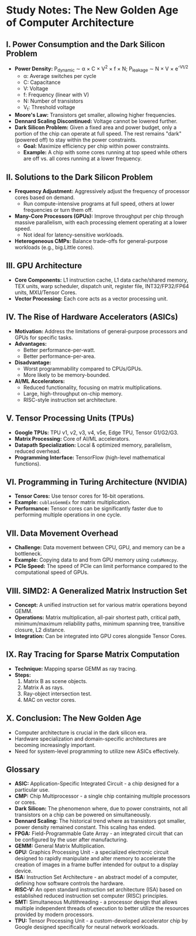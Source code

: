 # Study Notes: The New Golden Age of Computer Architecture

## I. Power Consumption and the Dark Silicon Problem

*   **Power Density:**  P<sub>dynamic</sub> ∼ α × C × V<sup>2</sup> × f × N; P<sub>leakage</sub> ∼ N × V × e<sup>-Vt/2</sup>
    *   α: Average switches per cycle
    *   C: Capacitance
    *   V: Voltage
    *   f: Frequency (linear with V)
    *   N: Number of transistors
    *   V<sub>t</sub>: Threshold voltage
*   **Moore's Law:** Transistors get smaller, allowing higher frequencies.
*   **Dennard Scaling Discontinued:** Voltage cannot be lowered further.
*   **Dark Silicon Problem:** Given a fixed area and power budget, only a portion of the chip can operate at full speed. The rest remains "dark" (powered off) to stay within the power constraints.
    *   **Goal:** Maximize efficiency per chip within power constraints.
    *   **Example:**  A chip with some cores running at top speed while others are off vs. all cores running at a lower frequency.

## II. Solutions to the Dark Silicon Problem

*   **Frequency Adjustment:** Aggressively adjust the frequency of processor cores based on demand.
    *   Run compute-intensive programs at full speed, others at lower frequencies or turn them off.
*   **Many-Core Processors (GPUs):** Improve throughput per chip through massive parallelism, with each processing element operating at a lower speed.
    *   Not ideal for latency-sensitive workloads.
*   **Heterogeneous CMPs:** Balance trade-offs for general-purpose workloads (e.g., big.Little cores).

## III. GPU Architecture

*   **Core Components:** L1 instruction cache, L1 data cache/shared memory, TEX units, warp scheduler, dispatch unit, register file, INT32/FP32/FP64 units, MXU/Tensor Cores.
*   **Vector Processing:** Each core acts as a vector processing unit.

## IV. The Rise of Hardware Accelerators (ASICs)

*   **Motivation:** Address the limitations of general-purpose processors and GPUs for specific tasks.
*   **Advantages:**
    *   Better performance-per-watt.
    *   Better performance-per-area.
*   **Disadvantage:**
    *   Worst programmability compared to CPUs/GPUs.
    *   More likely to be memory-bounded.
*   **AI/ML Accelerators:**
    *   Reduced functionality, focusing on matrix multiplications.
    *   Large, high-throughput on-chip memory.
    *   RISC-style instruction set architecture.

## V. Tensor Processing Units (TPUs)

*   **Google TPUs:** TPU v1, v2, v3, v4, v5e, Edge TPU, Tensor G1/G2/G3.
*   **Matrix Processing:** Core of AI/ML accelerators.
*   **Datapath Specialization:** Local & optimized memory, parallelism, reduced overhead.
*   **Programming Interface:** TensorFlow (high-level mathematical functions).

## VI. Programming in Turing Architecture (NVIDIA)

*   **Tensor Cores:** Use tensor cores for 16-bit operations.
*   **Example:** `cublasGemmEx` for matrix multiplication.
*   **Performance:** Tensor cores can be significantly faster due to performing multiple operations in one cycle.

## VII. Data Movement Overhead

*   **Challenge:** Data movement between CPU, GPU, and memory can be a bottleneck.
*   **Example:** Copying data to and from GPU memory using `cudaMemcpy`.
*   **PCIe Speed:**  The speed of PCIe can limit performance compared to the computational speed of GPUs.

## VIII. SIMD2: A Generalized Matrix Instruction Set

*   **Concept:**  A unified instruction set for various matrix operations beyond GEMM.
*   **Operations:** Matrix multiplication, all-pair shortest path, critical path, minimum/maximum reliability paths, minimum spanning tree, transitive closure, L2 distance.
*   **Integration:** Can be integrated into GPU cores alongside Tensor Cores.

## IX. Ray Tracing for Sparse Matrix Computation

*   **Technique:** Mapping sparse GEMM as ray tracing.
*   **Steps:**
    1.  Matrix B as scene objects.
    2.  Matrix A as rays.
    3.  Ray-object intersection test.
    4.  MAC on vector cores.

## X. Conclusion: The New Golden Age

*   Computer architecture is crucial in the dark silicon era.
*   Hardware specialization and domain-specific architectures are becoming increasingly important.
*   Need for system-level programming to utilize new ASICs effectively.

## Glossary

*   **ASIC:** Application-Specific Integrated Circuit - a chip designed for a particular use.
*   **CMP:** Chip Multiprocessor - a single chip containing multiple processors or cores.
*   **Dark Silicon:** The phenomenon where, due to power constraints, not all transistors on a chip can be powered on simultaneously.
*   **Dennard Scaling:** The historical trend where as transistors got smaller, power density remained constant. This scaling has ended.
*   **FPGA:** Field-Programmable Gate Array - an integrated circuit that can be configured by the user after manufacturing.
*   **GEMM:** General Matrix Multiplication.
*   **GPU:** Graphics Processing Unit - a specialized electronic circuit designed to rapidly manipulate and alter memory to accelerate the creation of images in a frame buffer intended for output to a display device.
*   **ISA:** Instruction Set Architecture - an abstract model of a computer, defining how software controls the hardware.
*   **RISC-V:** An open standard instruction set architecture (ISA) based on established reduced instruction set computer (RISC) principles.
*   **SMT:** Simultaneous Multithreading - a processor design that allows multiple independent threads of execution to better utilize the resources provided by modern processors.
*   **TPU:** Tensor Processing Unit - a custom-developed accelerator chip by Google designed specifically for neural network workloads.
